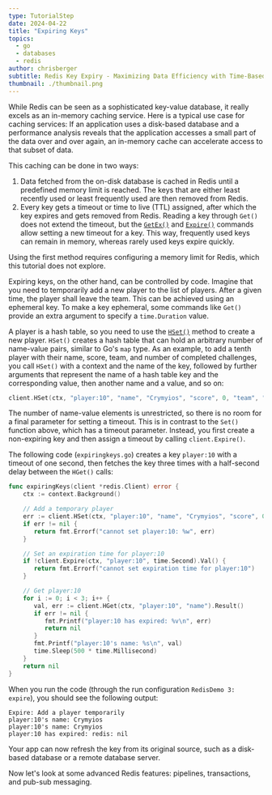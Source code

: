 ```yaml
---
type: TutorialStep
date: 2024-04-22
title: "Expiring Keys"
topics:
  - go
  - databases
  - redis
author: chrisberger
subtitle: Redis Key Expiry - Maximizing Data Efficiency with Time-Based Management
thumbnail: ./thumbnail.png
---
```


While Redis can be seen as a sophisticated key-value database, it really excels as an in-memory caching service. Here is a typical use case for caching services: If an application uses a disk-based database and a performance analysis reveals that the application accesses a small part of the data over and over again, an in-memory cache can accelerate access to that subset of data.

This caching can be done in two ways:

1. Data fetched from the on-disk database is cached in Redis until a predefined memory limit is reached. The keys that are either least recently used or least frequently used are then removed from Redis.
2. Every key gets a timeout or time to live (TTL) assigned, after which the key expires and gets removed from Redis. Reading a key through `Get()` does not extend the timeout, but the [`GetEx()`](https://pkg.go.dev/github.com/redis/go-redis/v9#Client.GetEx) and [`Expire()`](https://pkg.go.dev/github.com/redis/go-redis/v9#Client.Expire) commands allow setting a new timeout for a key. This way, frequently used keys can remain in memory, whereas rarely used keys expire quickly.

Using the first method requires configuring a memory limit for Redis, which this tutorial does not explore.

Expiring keys, on the other hand, can be controlled by code. Imagine that you need to temporarily add a new player to the list of players. After a given time, the player shall leave the team. This can be achieved using an ephemeral key. To make a key ephemeral, some commands like `Get()` provide an extra argument to specify a `time.Duration` value.

A player is a hash table, so you need to use the [`HSet()`](https://pkg.go.dev/github.com/redis/go-redis/v9#Client.HSet) method to create a new player. `HSet()` creates a hash table that can hold an arbitrary number of name-value pairs, similar to Go's `map` type. As an example, to add a tenth player with their name, score, team, and number of completed challenges, you call `HSet()` with a context and the name of the key, followed by further arguments that represent the name of a hash table key and the corresponding value, then another name and a value, and so on:

```go
client.HSet(ctx, "player:10", "name", "Crymyios", "score", 0, "team", "Knucklewimp", "challenges_completed", 0)
```

The number of name-value elements is unrestricted, so there is no room for a final parameter for setting a timeout. This is in contrast to the `Set()` function above, which has a timeout parameter. Instead, you first create a non-expiring key and then assign a timeout by calling `client.Expire()`.

The following code (`expiringkeys.go`) creates a key `player:10` with a timeout of one second, then fetches the key three times with a half-second delay between the `HGet()` calls:

```go
func expiringKeys(client *redis.Client) error {
    ctx := context.Background()

    // Add a temporary player
    err := client.HSet(ctx, "player:10", "name", "Crymyios", "score", 0, "team", "Knucklewimp", "challenges_completed", 0).Err()
    if err != nil {
       return fmt.Errorf("cannot set player:10: %w", err)
    }

    // Set an expiration time for player:10
    if !client.Expire(ctx, "player:10", time.Second).Val() {
       return fmt.Errorf("cannot set expiration time for player:10")
    }

    // Get player:10
    for i := 0; i < 3; i++ {
       val, err := client.HGet(ctx, "player:10", "name").Result()
       if err != nil {
          fmt.Printf("player:10 has expired: %v\n", err)
          return nil
       }
       fmt.Printf("player:10's name: %s\n", val)
       time.Sleep(500 * time.Millisecond)
    }
    return nil
}
```

When you run the code (through the run configuration `RedisDemo 3: expire`), you should see the following output:

```
Expire: Add a player temporarily
player:10's name: Crymyios
player:10's name: Crymyios
player:10 has expired: redis: nil
```

Your app can now refresh the key from its original source, such as a disk-based database or a remote database server.

Now let's look at some advanced Redis features: pipelines, transactions, and pub-sub messaging.
